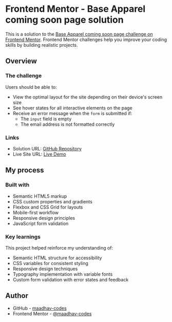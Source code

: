 # Frontend Mentor - Base Apparel coming soon page solution

This is a solution to the [Base Apparel coming soon page challenge on Frontend Mentor](https://www.frontendmentor.io/challenges/base-apparel-coming-soon-page-5d46b47f8db8a7063f9331a0). Frontend Mentor challenges help you improve your coding skills by building realistic projects.

## Overview

### The challenge

Users should be able to:

- View the optimal layout for the site depending on their device's screen size
- See hover states for all interactive elements on the page
- Receive an error message when the `form` is submitted if:
  - The `input` field is empty
  - The email address is not formatted correctly

### Links

- Solution URL: [GitHub Repository](https://github.com/maadhav-codes/fm-base-apparel-coming-soon-solution)
- Live Site URL: [Live Demo](https://github.com/maadhav-codes/fm-base-apparel-coming-soon-solution)

## My process

### Built with

- Semantic HTML5 markup
- CSS custom properties and gradients
- Flexbox and CSS Grid for layouts
- Mobile-first workflow
- Responsive design principles
- JavaScript form validation

### Key learnings

This project helped reinforce my understanding of:

- Semantic HTML structure for accessibility
- CSS variables for consistent styling
- Responsive design techniques
- Typography implementation with variable fonts
- Custom form validation with error states and feedback

## Author

- GitHub - [maadhav-codes](https://github.com/maadhav-codes)
- Frontend Mentor - [@maadhav-codes](https://www.frontendmentor.io/profile/maadhav-codes)
